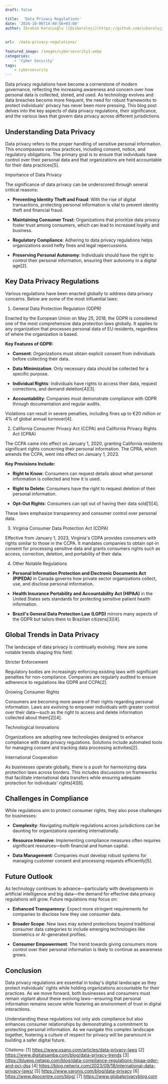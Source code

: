 ```yaml
---
draft: false

title:  'Data Privacy Regulations'
date: '2024-10-06T14:40:56+03:00'
author: İbrahim Korucuoğlu ([@siberoloji](https://github.com/siberoloji))
 
 
url:  /data-privacy-regulations/
 
featured_image: /images/cybersecurity3.webp
categories:
    - 'Cyber Security'
tags:
    - cybersecurity
---
```



Data privacy regulations have become a cornerstone of modern governance, reflecting the increasing awareness and concern over how personal data is collected, stored, and used. As technology evolves and data breaches become more frequent, the need for robust frameworks to protect individuals' privacy has never been more pressing. This blog post delves into the key aspects of data privacy regulations, their significance, and the various laws that govern data privacy across different jurisdictions.



## Understanding Data Privacy



Data privacy refers to the proper handling of sensitive personal information. This encompasses various practices, including consent, notice, and regulatory obligations. The primary goal is to ensure that individuals have control over their personal data and that organizations are held accountable for their data practices[5].



Importance of Data Privacy



The significance of data privacy can be underscored through several critical reasons:


* **Preventing Identity Theft and Fraud**: With the rise of digital transactions, protecting personal information is vital to prevent identity theft and financial fraud.

* **Maintaining Consumer Trust**: Organizations that prioritize data privacy foster trust among consumers, which can lead to increased loyalty and business.

* **Regulatory Compliance**: Adhering to data privacy regulations helps organizations avoid hefty fines and legal repercussions.

* **Preserving Personal Autonomy**: Individuals should have the right to control their personal information, ensuring their autonomy in a digital age[2].




## Key Data Privacy Regulations



Various regulations have been enacted globally to address data privacy concerns. Below are some of the most influential laws:



1. General Data Protection Regulation (GDPR)



Enacted by the European Union on May 25, 2018, the GDPR is considered one of the most comprehensive data protection laws globally. It applies to any organization that processes personal data of EU residents, regardless of where the organization is based.



**Key Features of GDPR:**


* **Consent**: Organizations must obtain explicit consent from individuals before collecting their data.

* **Data Minimization**: Only necessary data should be collected for a specific purpose.

* **Individual Rights**: Individuals have rights to access their data, request corrections, and demand deletion[4][3].

* **Accountability**: Companies must demonstrate compliance with GDPR through documentation and regular audits.




Violations can result in severe penalties, including fines up to €20 million or 4% of global annual turnover[4].



2. California Consumer Privacy Act (CCPA) and California Privacy Rights Act (CPRA)



The CCPA came into effect on January 1, 2020, granting California residents significant rights concerning their personal information. The CPRA, which amends the CCPA, went into effect on January 1, 2023.



**Key Provisions Include:**


* **Right to Know**: Consumers can request details about what personal information is collected and how it is used.

* **Right to Delete**: Consumers have the right to request deletion of their personal information.

* **Opt-Out Rights**: Consumers can opt out of having their data sold[1][4].




These laws emphasize transparency and consumer control over personal data.



3. Virginia Consumer Data Protection Act (CDPA)



Effective from January 1, 2023, Virginia's CDPA provides consumers with rights similar to those in the CCPA. It mandates companies to obtain opt-in consent for processing sensitive data and grants consumers rights such as access, correction, deletion, and portability of their data.



4. Other Notable Regulations


* **Personal Information Protection and Electronic Documents Act (PIPEDA)** in Canada governs how private sector organizations collect, use, and disclose personal information.

* **Health Insurance Portability and Accountability Act (HIPAA)** in the United States sets standards for protecting sensitive patient health information.

* **Brazil's General Data Protection Law (LGPD)** mirrors many aspects of the GDPR but tailors them to Brazilian citizens[3][4].




## Global Trends in Data Privacy



The landscape of data privacy is continually evolving. Here are some notable trends shaping this field:



Stricter Enforcement



Regulatory bodies are increasingly enforcing existing laws with significant penalties for non-compliance. Companies are regularly audited to ensure adherence to regulations like GDPR and CCPA[2].



Growing Consumer Rights



Consumers are becoming more aware of their rights regarding personal information. Laws are evolving to empower individuals with greater control over their data—such as the right to access and delete information collected about them[2][4].



Technological Innovations



Organizations are adopting new technologies designed to enhance compliance with data privacy regulations. Solutions include automated tools for managing consent and tracking data processing activities[2].



International Cooperation



As businesses operate globally, there is a push for harmonizing data protection laws across borders. This includes discussions on frameworks that facilitate international data transfers while ensuring adequate protection for individuals' rights[4][6].



## Challenges in Compliance



While regulations aim to protect consumer rights, they also pose challenges for businesses:


* **Complexity**: Navigating multiple regulations across jurisdictions can be daunting for organizations operating internationally.

* **Resource Intensive**: Implementing compliance measures often requires significant resources—both financial and human capital.

* **Data Management**: Companies must develop robust systems for managing customer consent and processing requests efficiently[5].




## Future Outlook



As technology continues to advance—particularly with developments in artificial intelligence and big data—the demand for effective data privacy regulations will grow. Future regulations may focus on:


* **Enhanced Transparency**: Expect more stringent requirements for companies to disclose how they use consumer data.

* **Broader Scope**: New laws may extend protections beyond traditional consumer data categories to include emerging technologies like biometrics or AI-generated profiles.

* **Consumer Empowerment**: The trend towards giving consumers more control over their personal information is likely to continue as awareness grows.




## Conclusion



Data privacy regulations are essential in today's digital landscape as they protect individuals' rights while holding organizations accountable for their practices. As we move forward, both businesses and consumers must remain vigilant about these evolving laws—ensuring that personal information remains secure while fostering an environment of trust in digital interactions.



Understanding these regulations not only aids compliance but also enhances consumer relationships by demonstrating a commitment to protecting personal information. As we navigate this complex landscape together, fostering a culture of respect for privacy will be paramount in building a safer digital future.



Citations: [1] https://www.osano.com/articles/data-privacy-laws [2] https://www.digitalsamba.com/blog/data-privacy-trends [3] https://bluexp.netapp.com/blog/data-compliance-regulations-hipaa-gdpr-and-pci-dss [4] https://blog.netwrix.com/2023/09/18/international-data-privacy-laws/ [5] https://www.varonis.com/blog/data-privacy [6] https://www.dpocentre.com/blog/ [7] https://www.globalprivacyblog.com
